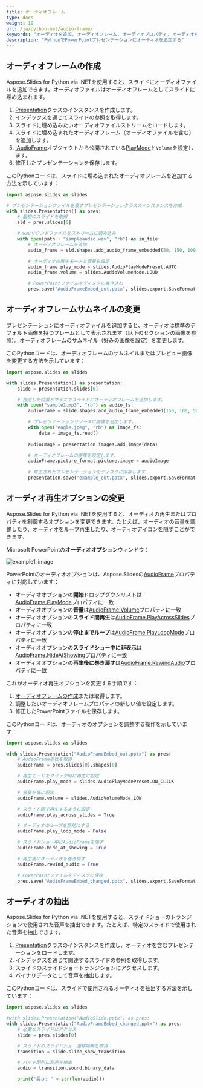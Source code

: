 ```yaml
---
title: オーディオフレーム
type: docs
weight: 10
url: /ja/python-net/audio-frame/
keywords: "オーディオを追加, オーディオフレーム, オーディオプロパティ, オーディオを抽出, Python, Aspose.Slides for Python via .NET"
description: "PythonでPowerPointプレゼンテーションにオーディオを追加する"
---
```


## **オーディオフレームの作成**
Aspose.Slides for Python via .NETを使用すると、スライドにオーディオファイルを追加できます。オーディオファイルはオーディオフレームとしてスライドに埋め込まれます。

1. [Presentation](https://reference.aspose.com/slides/python-net/aspose.slides/presentation/)クラスのインスタンスを作成します。
2. インデックスを通じてスライドの参照を取得します。
3. スライドに埋め込みたいオーディオファイルストリームをロードします。
4. スライドに埋め込まれたオーディオフレーム（オーディオファイルを含む）を追加します。
5. [IAudioFrame](https://reference.aspose.com/slides/python-net/aspose.slides/audioframe/)オブジェクトから公開されている[PlayMode](https://reference.aspose.com/slides/python-net/aspose.slides/audioplaymodepreset)と`Volume`を設定します。
6. 修正したプレゼンテーションを保存します。

このPythonコードは、スライドに埋め込まれたオーディオフレームを追加する方法を示しています：

```python
import aspose.slides as slides

# プレゼンテーションファイルを表すプレゼンテーションクラスのインスタンスを作成
with slides.Presentation() as pres:
    # 最初のスライドを取得
    sld = pres.slides[0]

    # wavサウンドファイルをストリームに読み込み
    with open(path + "sampleaudio.wav", "rb") as in_file:
        # オーディオフレームを追加
        audio_frame = sld.shapes.add_audio_frame_embedded(50, 150, 100, 100, in_file)

        # オーディオの再生モードと音量を設定
        audio_frame.play_mode = slides.AudioPlayModePreset.AUTO
        audio_frame.volume = slides.AudioVolumeMode.LOUD

        # PowerPointファイルをディスクに書き込む
        pres.save("AudioFrameEmbed_out.pptx", slides.export.SaveFormat.PPTX)
```

## **オーディオフレームサムネイルの変更**

プレゼンテーションにオーディオファイルを追加すると、オーディオは標準のデフォルト画像を持つフレームとして表示されます（以下のセクションの画像を参照）。オーディオフレームのサムネイル（好みの画像を設定）を変更します。

このPythonコードは、オーディオフレームのサムネイルまたはプレビュー画像を変更する方法を示しています：

```python
import aspose.slides as slides

with slides.Presentation() as presentation:
    slide = presentation.slides[0]

    # 指定した位置とサイズでスライドにオーディオフレームを追加します。
    with open("sample2.mp3", "rb") as audio_fs:
        audioFrame = slide.shapes.add_audio_frame_embedded(150, 100, 50, 50, audio_fs)

        # プレゼンテーションリソースに画像を追加します。
        with open("eagle.jpeg", "rb") as image_fs:
            data = image_fs.read()
        
        audioImage = presentation.images.add_image(data)

        # オーディオフレームの画像を設定します。
        audioFrame.picture_format.picture.image = audioImage
        
        # 修正されたプレゼンテーションをディスクに保存します
        presentation.save("example_out.pptx", slides.export.SaveFormat.PPTX)
```

## **オーディオ再生オプションの変更**

Aspose.Slides for Python via .NETを使用すると、オーディオの再生またはプロパティを制御するオプションを変更できます。たとえば、オーディオの音量を調整したり、オーディオをループ再生したり、オーディオアイコンを隠すことができます。

Microsoft PowerPointの**オーディオオプション**ウィンドウ：

![example1_image](audio_frame_0.png)

PowerPointのオーディオオプションは、Aspose.Slidesの[AudioFrame](https://reference.aspose.com/slides/python-net/aspose.slides/audioframe/)プロパティに対応しています：
- オーディオオプションの**開始**ドロップダウンリストは[AudioFrame.PlayMode](https://reference.aspose.com/slides/python-net/aspose.slides/audioframe/)プロパティに一致
- オーディオオプションの**音量**は[AudioFrame.Volume](https://reference.aspose.com/slides/python-net/aspose.slides/audioframe/)プロパティに一致
- オーディオオプションの**スライド間再生**は[AudioFrame.PlayAcrossSlides](https://reference.aspose.com/slides/python-net/aspose.slides/audioframe/)プロパティに一致
- オーディオオプションの**停止までループ**は[AudioFrame.PlayLoopMode](https://reference.aspose.com/slides/python-net/aspose.slides/audioframe/)プロパティに一致
- オーディオオプションの**スライドショー中に非表示**は[AudioFrame.HideAtShowing](https://reference.aspose.com/slides/python-net/aspose.slides/audioframe/)プロパティに一致
- オーディオオプションの**再生後に巻き戻す**は[AudioFrame.RewindAudio](https://reference.aspose.com/slides/python-net/aspose.slides/audioframe/)プロパティに一致 

これがオーディオ再生オプションを変更する手順です：

1. [オーディオフレームの作成](#create-audio-frame)または取得します。
2. 調整したいオーディオフレームプロパティの新しい値を設定します。
3. 修正したPowerPointファイルを保存します。

このPythonコードは、オーディオのオプションを調整する操作を示しています：

```python
import aspose.slides as slides

with slides.Presentation("AudioFrameEmbed_out.pptx") as pres:
    # AudioFrame形状を取得
    audioFrame = pres.slides[0].shapes[0]

    # 再生モードをクリック時に再生に設定
    audioFrame.play_mode = slides.AudioPlayModePreset.ON_CLICK

    # 音量を低に設定
    audioFrame.volume = slides.AudioVolumeMode.LOW

    # スライド間で再生するように設定
    audioFrame.play_across_slides = True

    # オーディオのループを無効にする
    audioFrame.play_loop_mode = False

    # スライドショー中にAudioFrameを隠す
    audioFrame.hide_at_showing = True

    # 再生後にオーディオを巻き戻す
    audioFrame.rewind_audio = True

    # PowerPointファイルをディスクに保存
    pres.save("AudioFrameEmbed_changed.pptx", slides.export.SaveFormat.PPTX)
```

## **オーディオの抽出**
Aspose.Slides for Python via .NETを使用すると、スライドショーのトランジションで使用された音声を抽出できます。たとえば、特定のスライドで使用された音声を抽出できます。

1. [Presentation](https://reference.aspose.com/slides/python-net/aspose.slides/presentation/)クラスのインスタンスを作成し、オーディオを含むプレゼンテーションをロードします。
2. インデックスを通じて関連するスライドの参照を取得します。
3. スライドのスライドショートランジションにアクセスします。
4. バイナリデータとして音声を抽出します。

このPythonコードは、スライドで使用されるオーディオを抽出する方法を示しています：

```python
import aspose.slides as slides

#with slides.Presentation("AudioSlide.pptx") as pres:
with slides.Presentation("AudioFrameEmbed_changed.pptx") as pres:
    # 必要なスライドにアクセス
    slide = pres.slides[0]  

    # スライドのスライドショー遷移効果を取得
    transition = slide.slide_show_transition

    # バイト配列に音声を抽出
    audio = transition.sound.binary_data

    print("長さ: " + str(len(audio)))
```